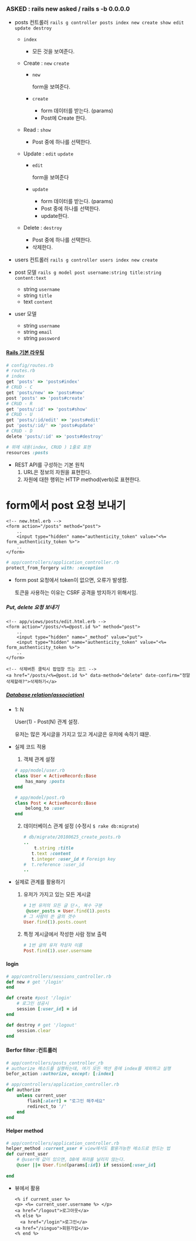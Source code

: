 ### ASKED : rails new asked / rails s -b 0.0.0.0

* posts 컨트롤러 `rails g controller posts index new create show edit update destroy` 

  * `index` 

    * 모든 것을 보여준다.

  * Create : `new` `create`

    * `new`

      form을 보여준다.

    * `create`

      * form 데이터를 받는다. (params)
      * Post에 Create 한다.

  * Read : `show`

    * Post 중에 하나를 선택한다.

  * Update : `edit` `update`

    * `edit`

      form을 보여준다

    * `update`

      * form 데이터를 받는다. (params)
      * Post 중에 하나를 선택한다.
      * update한다.

  * Delete : `destroy`

    * Post 중에 하나를 선택한다.
    * 삭제한다.

* users 컨트롤러 `rails g controller users index new create`

* post 모델 `rails g model post username:string title:string content:text` 

  * string `username`
  * string `title`
  * text `content`

* user 모델

  * string `username`
  * string `email`
  * string `password`



#### [Rails 기본 라우팅](https://guides.rorlab.org/routing.html#%EB%A6%AC%EC%86%8C%EC%8A%A4-%EA%B8%B0%EB%B0%98%EC%9C%BC%EB%A1%9C-%EB%9D%BC%EC%9A%B0%ED%8C%85%ED%95%98%EA%B8%B0-rails%EC%9D%98-%EA%B8%B0%EB%B3%B8)

```ruby
# config/routes.rb
# routes.rb
# index
get 'posts' => 'posts#index'
# CRUD - C
get 'posts/new' => 'posts#new'
post 'posts' => 'posts#create'
# CRUD - R
get 'posts/:id' => 'posts#show'
# CRUD - U
get 'posts/:id/edit' => 'posts#edit'
put 'posts/:id/' => 'posts#update'
# CRUD - D
delete 'posts/:id' => 'posts#destroy'

```

```ruby
# 위에 내용(index, CRUD ) 1줄로 표현
resources :posts
```

- REST API를 구성하는 기본 원칙
   	1. URL은 정보의 자원을 표현한다.
  	2. 자원에 대한 행위는 HTTP method(verb)로 표현한다.



# form에서 post 요청 보내기

```erb
<!-- new.html.erb -->
<form action="/posts" method="post">
    ..
    <input type="hidden" name="authenticity_token" value="<%= form_authenticity_token %>">
    ..
</form>
```

```ruby
# app/controllers/application_controller.rb
protect_from_forgery with: :exception
```

- form post 요청에서 token이 없으면, 오류가 발생함.

  토큰을 사용하는 이유는 CSRF 공격을 방지하기 위해서임.



##### Put, delete 요청 보내기

```erb
<!-- app/views/posts/edit.html.erb -->
<form action="/posts/<%=@post.id %>" method="post">
    ..
    <input type="hidden" name="_method" value="put">
    <input type="hidden" name="authenticity_token" value="<%= form_authenticity_token %>">
    ..
</form>
```

```erb
<!-- 삭제버튼 클릭시 팝업창 뜨는 코드 -->
<a href="/posts/<%=@post.id %>" data-method="delete" date-confirm="정말 삭제할래?">삭제하기</a>
```



##### [Database relation(association)](https://guides.rorlab.org/association_basics.html)

- 1: N

  User(1) - Post(N) 관계 설정.

  유저는 많은 게시글을 가지고 있고 게시글은 유저에 속하기 떄문.

- 실제 코드 적용

  1. 객체 관계 설정

  ```ruby
  # app/model/user.rb
  class User < ActiveRecord::Base
      has_many :posts
  end
  ```

  ```ruby
  # app/model/post.rb
  class Post < ActiveRecord::Base
      belong_to :user
  end
  ```

  2. 데이터베이스 관계 설정 (수정시 `$ rake db:migrate`)

     ```ruby
     # db/migrate/20180625_create_posts.rb  
     ..
         t.string :title
     	t.text :content
     	t.integer :user_id # Foreign key
     #	t.reference :user_id
     ..
     ```

- 실제로 관계를 활용하기

  1. 유저가 가지고 있는 모든 게시글

     ```ruby
     # 1번 유저의 모든 글 단ㅅ, 복수 구분
      @user_posts = User.find(1).posts
     # 그 사람이 쓴 글의 갯수
     User.find(1).posts.count
     ```

  2. 특정 게시글에서 작성한 사람 정보 출력

     ```ruby
     # 1번 글의 유저 작성자 이름
     Post.find(1).user.username
     ```



#### login

```ruby
# app/controllers/sessions_controller.rb
def new # get '/login'
end

def create #post '/login'
    # 로그인 성공시
    session [:user_id] = id
end

def destroy # get '/logout'
    session.clear
end
```



#### Berfor filter :컨트롤러

```ruby
# app/controllers/posts_controller_rb
# authorize 메소드를 실행하는데, 여기 모든 액션 중에 index를 제외하고 실행
befor_action :authorize, except: [:index]
```

```ruby
# app/controllers/application_controller.rb
def authorize
    unless current_user
        flash[:alert] = "로그인 해주세요"
        redirect_to '/'
    end
end
```



#### Helper method

```ruby
# app/controllers/application_controller.rb
helper_method :current_user # view에서도 활용가능한 메소드로 만드는 법
def current_user
    # @user에 값이 있으면, DB에 쿼리를 날리지 않는다.
    @user ||= User.find(params[:id]) if session[:user_id]
   
end
```

- 뷰에서 활용

  ```erb
  <% if current_user %>
  <p> <%= current_user.username %> </p>
  <a href="/logout">로그아웃</a>
  <% else %>
  	<a href="/login">로그인</a>
  <a href="/singuo">회원가입</a>
  <% end %>
  ```

  





